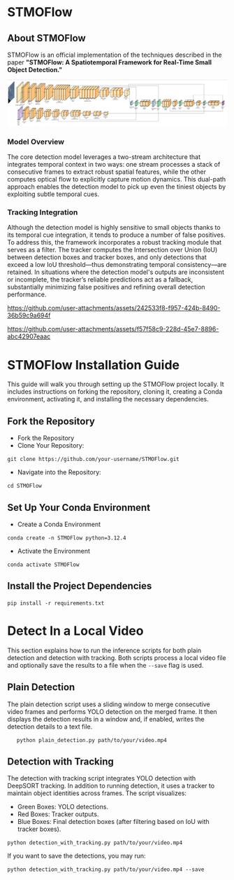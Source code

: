 # STMOFlow
## About STMOFlow

STMOFlow is an official implementation of the techniques described in the paper **"STMOFlow: A Spatiotemporal Framework for Real-Time Small Object Detection."**

![Project Image](./output_video/model_architecture.png)


### Model Overview

The core detection model leverages a two-stream architecture that integrates temporal context in two ways: one stream processes a stack of consecutive frames to extract robust spatial features, while the other computes optical flow to explicitly capture motion dynamics. This dual-path approach enables the detection model to pick up even the tiniest objects by exploiting subtle temporal cues.

### Tracking Integration

Although the detection model is highly sensitive to small objects thanks to its temporal cue integration, it tends to produce a number of false positives. To address this, the framework incorporates a robust tracking module that serves as a filter. The tracker computes the Intersection over Union (IoU) between detection boxes and tracker boxes, and only detections that exceed a low IoU threshold—thus demonstrating temporal consistency—are retained. In situations where the detection model's outputs are inconsistent or incomplete, the tracker’s reliable predictions act as a fallback, substantially minimizing false positives and refining overall detection performance.


https://github.com/user-attachments/assets/242533f8-f957-424b-8490-36b59c9a694f



https://github.com/user-attachments/assets/f57f58c9-228d-45e7-8896-abc42907eaac






# STMOFlow Installation Guide
This guide will walk you through setting up the STMOFlow project locally. It includes instructions on forking the repository, cloning it, creating a Conda environment, activating it, and installing the necessary dependencies.

## Fork the Repository
- Fork the Repository
- Clone Your Repository:
```
git clone https://github.com/your-username/STMOFlow.git
```
- Navigate into the Repository:
```
cd STMOFlow
```

## Set Up Your Conda Environment
- Create a Conda Environment
```
conda create -n STMOFlow python=3.12.4
```
- Activate the Environment
```
conda activate STMOFlow
```

## Install the Project Dependencies
```
pip install -r requirements.txt
```

# Detect In a Local Video

This section explains how to run the inference scripts for both plain detection and detection with tracking. Both scripts process a local video file and optionally save the results to a file when the `--save` flag is used.


## Plain Detection

The plain detection script uses a sliding window to merge consecutive video frames and performs YOLO detection on the merged frame. It then displays the detection results in a window and, if enabled, writes the detection details to a text file.

```
   python plain_detection.py path/to/your/video.mp4
```

## Detection with Tracking

The detection with tracking script integrates YOLO detection with DeepSORT tracking. In addition to running detection, it uses a tracker to maintain object identities across frames. The script visualizes:

- Green Boxes: YOLO detections.
- Red Boxes: Tracker outputs.
- Blue Boxes: Final detection boxes (after filtering based on IoU with tracker boxes).

```
python detection_with_tracking.py path/to/your/video.mp4
```

If you want to save the detections, you may run:
```
python detection_with_tracking.py path/to/your/video.mp4 --save
```



